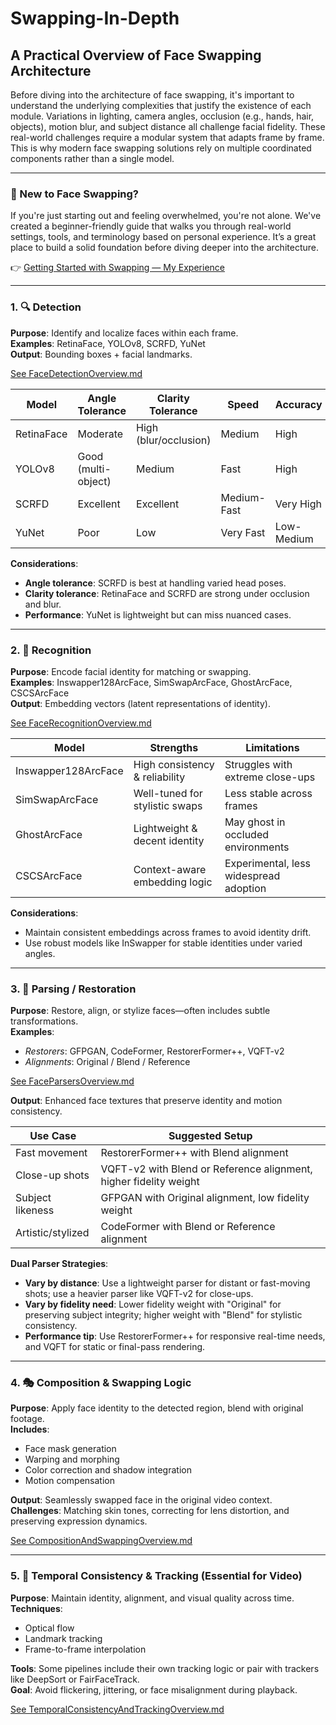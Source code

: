 # Swapping-In-Depth


## A Practical Overview of Face Swapping Architecture

Before diving into the architecture of face swapping, it's important to understand the underlying complexities that justify the existence of each module. Variations in lighting, camera angles, occlusion (e.g., hands, hair, objects), motion blur, and subject distance all challenge facial fidelity. These real-world challenges require a modular system that adapts frame by frame. This is why modern face swapping solutions rely on multiple coordinated components rather than a single model.

---

### 🚀 New to Face Swapping?

If you're just starting out and feeling overwhelmed, you're not alone. We've created a beginner-friendly guide that walks you through real-world settings, tools, and terminology based on personal experience. It’s a great place to build a solid foundation before diving deeper into the architecture.

👉 [Getting Started with Swapping — My Experience](./GettingStartedWithSwapping-MyExperience.md)

---

### 1. 🔍 Detection  
**Purpose**: Identify and localize faces within each frame.  
**Examples**: RetinaFace, YOLOv8, SCRFD, YuNet  
**Output**: Bounding boxes + facial landmarks.

[See FaceDetectionOverview.md](./FaceDetectionOverview.md)

| Model     | Angle Tolerance      | Clarity Tolerance        | Speed       | Accuracy   |
|-----------|----------------------|---------------------------|-------------|------------|
| RetinaFace | Moderate            | High (blur/occlusion)     | Medium      | High       |
| YOLOv8     | Good (multi-object) | Medium                    | Fast        | High       |
| SCRFD      | Excellent           | Excellent                 | Medium-Fast | Very High  |
| YuNet      | Poor                | Low                       | Very Fast   | Low-Medium |

**Considerations**:
- **Angle tolerance**: SCRFD is best at handling varied head poses.
- **Clarity tolerance**: RetinaFace and SCRFD are strong under occlusion and blur.
- **Performance**: YuNet is lightweight but can miss nuanced cases.

---

### 2. 🧠 Recognition  
**Purpose**: Encode facial identity for matching or swapping.  
**Examples**: Inswapper128ArcFace, SimSwapArcFace, GhostArcFace, CSCSArcFace  
**Output**: Embedding vectors (latent representations of identity).

[See FaceRecognitionOverview.md](./FaceRecognitionOverview.md)

| Model             | Strengths                       | Limitations                           |
|------------------|----------------------------------|----------------------------------------|
| Inswapper128ArcFace | High consistency & reliability | Struggles with extreme close-ups       |
| SimSwapArcFace     | Well-tuned for stylistic swaps | Less stable across frames              |
| GhostArcFace       | Lightweight & decent identity  | May ghost in occluded environments     |
| CSCSArcFace        | Context-aware embedding logic  | Experimental, less widespread adoption |

**Considerations**:
- Maintain consistent embeddings across frames to avoid identity drift.
- Use robust models like InSwapper for stable identities under varied angles.

---

### 3. 🧬 Parsing / Restoration  
**Purpose**: Restore, align, or stylize faces—often includes subtle transformations.  
**Examples**:  
- *Restorers*: GFPGAN, CodeFormer, RestorerFormer++, VQFT-v2  
- *Alignments*: Original / Blend / Reference  

[See FaceParsersOverview.md](./FaceParsersOverview.md)

**Output**: Enhanced face textures that preserve identity and motion consistency.  

| Use Case           | Suggested Setup                                                                 |
|--------------------|----------------------------------------------------------------------------------|
| Fast movement      | RestorerFormer++ with Blend alignment                                           |
| Close-up shots     | VQFT-v2 with Blend or Reference alignment, higher fidelity weight               |
| Subject likeness   | GFPGAN with Original alignment, low fidelity weight                             |
| Artistic/stylized  | CodeFormer with Blend or Reference alignment                                    |

**Dual Parser Strategies**:
- **Vary by distance**: Use a lightweight parser for distant or fast-moving shots; use a heavier parser like VQFT-v2 for close-ups.
- **Vary by fidelity need**: Lower fidelity weight with "Original" for preserving subject integrity; higher weight with "Blend" for stylistic consistency.
- **Performance tip**: Use RestorerFormer++ for responsive real-time needs, and VQFT for static or final-pass rendering.

---

### 4. 🎭 Composition & Swapping Logic  
**Purpose**: Apply face identity to the detected region, blend with original footage.  
**Includes**:
- Face mask generation  
- Warping and morphing  
- Color correction and shadow integration  
- Motion compensation  

**Output**: Seamlessly swapped face in the original video context.  
**Challenges**: Matching skin tones, correcting for lens distortion, and preserving expression dynamics.

[See CompositionAndSwappingOverview.md](./CompositionAndSwappingOverview.md)

---

### 5. 🧭 Temporal Consistency & Tracking (Essential for Video)  
**Purpose**: Maintain identity, alignment, and visual quality across time.  
**Techniques**:
- Optical flow  
- Landmark tracking  
- Frame-to-frame interpolation  

**Tools**: Some pipelines include their own tracking logic or pair with trackers like DeepSort or FairFaceTrack.  
**Goal**: Avoid flickering, jittering, or face misalignment during playback.

[See TemporalConsistencyAndTrackingOverview.md](./TemporalConsistencyAndTracking.md)




